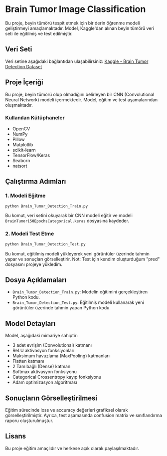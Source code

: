 # Brain Tumor Image Classification

Bu proje, beyin tümörü tespit etmek için bir derin öğrenme modeli geliştirmeyi amaçlamaktadır. Model, Kaggle'dan alınan beyin tümörü veri seti ile eğitilmiş ve test edilmiştir.

## Veri Seti
Veri setine aşağıdaki bağlantıdan ulaşabilirsiniz:
[Kaggle - Brain Tumor Detection Dataset](https://www.kaggle.com/datasets/ahmedhamada0/brain-tumor-detection)

## Proje İçeriği
Bu proje, beyin tümörü olup olmadığını belirleyen bir CNN (Convolutional Neural Network) modeli içermektedir. Model, eğitim ve test aşamalarından oluşmaktadır.

### Kullanılan Kütüphaneler
- OpenCV
- NumPy
- Pillow
- Matplotlib
- scikit-learn
- TensorFlow/Keras
- Seaborn
- natsort

## Çalıştırma Adımları

### 1. Modeli Eğitme
```bash
python Brain_Tumor_Detection_Train.py
```
Bu komut, veri setini okuyarak bir CNN modeli eğitir ve modeli `BrainTumor150EpochsCategorical.keras` dosyasına kaydeder.

### 2. Modeli Test Etme
```bash
python Brain_Tumor_Detection_Test.py
```
Bu komut, eğitilmiş modeli yükleyerek yeni görüntüler üzerinde tahmin yapar ve sonuçları görselleştirir.
Not: Test için kendim oluşturduğum "pred" dosyasını projeye yükledim.

## Dosya Açıklamaları
- `Brain_Tumor_Detection_Train.py`: Modelin eğitimini gerçekleştiren Python kodu.
- `Brain_Tumor_Detection_Test.py`: Eğitilmiş modeli kullanarak yeni görüntüler üzerinde tahmin yapan Python kodu.

## Model Detayları
Model, aşağıdaki mimariye sahiptir:
- 3 adet evrişim (Convolutional) katmanı
- ReLU aktivasyon fonksiyonları
- Maksimum havuzlama (MaxPooling) katmanları
- Flatten katmanı
- 2 Tam bağlı (Dense) katman
- Softmax aktivasyon fonksiyonu
- Categorical Crossentropy kayıp fonksiyonu
- Adam optimizasyon algoritması

## Sonuçların Görselleştirilmesi
Eğitim sürecinde loss ve accuracy değerleri grafiksel olarak görselleştirilmiştir. Ayrıca, test aşamasında confusion matrix ve sınıflandırma raporu oluşturulmuştur.

## Lisans
Bu proje eğitim amaçlıdır ve herkese açık olarak paylaşılmaktadır.


